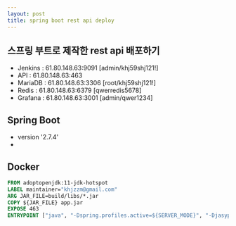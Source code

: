 ```yaml
---
layout: post
title: spring boot rest api deploy
---
```



## 스프링 부트로 제작한 rest api 배포하기 

- Jenkins  : 61.80.148.63:9091 [admin/khj59shj121!]
- API : 61.80.148.63:463
- MariaDB : 61.80.148.63:3306 [root/khj59shj121!]
- Redis : 61.80.148.63:6379 [qwerredis5678]
- Grafana : 61.80.148.63:3001  [admin/qwer1234]

## Spring Boot
- version '2.7.4'
- 


## Docker

~~~dockerfile
FROM adoptopenjdk:11-jdk-hotspot
LABEL maintainer="khjzzm@gmail.com"
ARG JAR_FILE=build/libs/*.jar
COPY ${JAR_FILE} app.jar
EXPOSE 463
ENTRYPOINT ["java", "-Dspring.profiles.active=${SERVER_MODE}", "-Djasypt.encryptor.password=${JASYPT}", "-jar", "app.jar"]
~~~